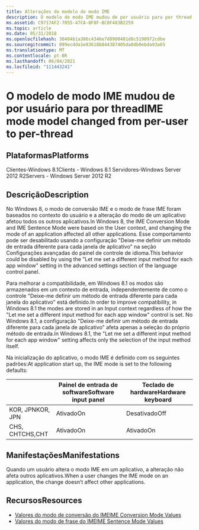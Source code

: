 ```yaml
---
title: Alterações do modelo do modo IME
description: O modelo de modo IME mudou de por usuário para por thread
ms.assetid: C9717AF2-7055-47CA-8F8F-BC0F483B2259
ms.topic: article
ms.date: 05/31/2018
ms.openlocfilehash: 30404b1a386c4346e7d8900481d8c5198972cdbe
ms.sourcegitcommit: 099ecdda1e83618b844387405da0db0ebda93a65
ms.translationtype: MT
ms.contentlocale: pt-BR
ms.lasthandoff: 06/04/2021
ms.locfileid: "111443241"
---
```

# <a name="ime-mode-model-changed-from-per-user-to-per-thread"></a><span data-ttu-id="79433-103">O modelo de modo IME mudou de por usuário para por thread</span><span class="sxs-lookup"><span data-stu-id="79433-103">IME mode model changed from per-user to per-thread</span></span>

## <a name="platforms"></a><span data-ttu-id="79433-104">Plataformas</span><span class="sxs-lookup"><span data-stu-id="79433-104">Platforms</span></span>

<dl> <span data-ttu-id="79433-105">Clientes-Windows 8.1</span><span class="sxs-lookup"><span data-stu-id="79433-105">Clients - Windows 8.1</span></span>  
<span data-ttu-id="79433-106">Servidores-Windows Server 2012 R2</span><span class="sxs-lookup"><span data-stu-id="79433-106">Servers - Windows Server 2012 R2</span></span>  
</dl>

## <a name="description"></a><span data-ttu-id="79433-107">Descrição</span><span class="sxs-lookup"><span data-stu-id="79433-107">Description</span></span>

<span data-ttu-id="79433-108">No Windows 8, o modo de conversão IME e o modo de frase IME foram baseados no contexto do usuário e a alteração do modo de um aplicativo afetou todos os outros aplicativos.</span><span class="sxs-lookup"><span data-stu-id="79433-108">In Windows 8, the IME Conversion Mode and IME Sentence Mode were based on the User context, and changing the mode of an application affected all other applications.</span></span> <span data-ttu-id="79433-109">Esse comportamento pode ser desabilitado usando a configuração "Deixe-me definir um método de entrada diferente para cada janela de aplicativo" na seção Configurações avançadas do painel de controle de idioma.</span><span class="sxs-lookup"><span data-stu-id="79433-109">This behavior could be disabled by using the "Let me set a different input method for each app window" setting in the advanced settings section of the language control panel.</span></span>

<span data-ttu-id="79433-110">Para melhorar a compatibilidade, em Windows 8.1 os modos são armazenados em um contexto de entrada, independentemente de como o controle "Deixe-me definir um método de entrada diferente para cada janela do aplicativo" está definido.</span><span class="sxs-lookup"><span data-stu-id="79433-110">In order to improve compatibility, in Windows 8.1 the modes are stored in an Input context regardless of how the "Let me set a different input method for each app window" control is set.</span></span> <span data-ttu-id="79433-111">No Windows 8.1, a configuração "Deixe-me definir um método de entrada diferente para cada janela de aplicativo" afeta apenas a seleção do próprio método de entrada.</span><span class="sxs-lookup"><span data-stu-id="79433-111">In Windows 8.1, the "Let me set a different input method for each app window" setting affects only the selection of the input method itself.</span></span>

<span data-ttu-id="79433-112">Na inicialização do aplicativo, o modo IME é definido com os seguintes padrões:</span><span class="sxs-lookup"><span data-stu-id="79433-112">At application start up, the IME mode is set to the following defaults:</span></span>



| &nbsp;   | <span data-ttu-id="79433-113">Painel de entrada de software</span><span class="sxs-lookup"><span data-stu-id="79433-113">Software input panel</span></span> | <span data-ttu-id="79433-114">Teclado de hardware</span><span class="sxs-lookup"><span data-stu-id="79433-114">Hardware keyboard</span></span> |
|----------|----------------------|-------------------|
| <span data-ttu-id="79433-115">KOR, JPN</span><span class="sxs-lookup"><span data-stu-id="79433-115">KOR, JPN</span></span> | <span data-ttu-id="79433-116">Ativado</span><span class="sxs-lookup"><span data-stu-id="79433-116">On</span></span>                   | <span data-ttu-id="79433-117">Desativado</span><span class="sxs-lookup"><span data-stu-id="79433-117">Off</span></span>               |
| <span data-ttu-id="79433-118">CHS, CHT</span><span class="sxs-lookup"><span data-stu-id="79433-118">CHS,CHT</span></span>  | <span data-ttu-id="79433-119">Ativado</span><span class="sxs-lookup"><span data-stu-id="79433-119">On</span></span>                   | <span data-ttu-id="79433-120">Ativado</span><span class="sxs-lookup"><span data-stu-id="79433-120">On</span></span>                |



 

## <a name="manifestations"></a><span data-ttu-id="79433-121">Manifestações</span><span class="sxs-lookup"><span data-stu-id="79433-121">Manifestations</span></span>

<span data-ttu-id="79433-122">Quando um usuário altera o modo IME em um aplicativo, a alteração não afeta outros aplicativos.</span><span class="sxs-lookup"><span data-stu-id="79433-122">When a user changes the IME mode on an application, the change doesn’t affect other applications.</span></span>

## <a name="resources"></a><span data-ttu-id="79433-123">Recursos</span><span class="sxs-lookup"><span data-stu-id="79433-123">Resources</span></span>

-   [<span data-ttu-id="79433-124">Valores do modo de conversão do IME</span><span class="sxs-lookup"><span data-stu-id="79433-124">IME Conversion Mode Values</span></span>](../intl/ime-conversion-mode-values.md)
-   [<span data-ttu-id="79433-125">Valores do modo de frase do IME</span><span class="sxs-lookup"><span data-stu-id="79433-125">IME Sentence Mode Values</span></span>](../intl/ime-sentence-mode-values.md)

 

 
